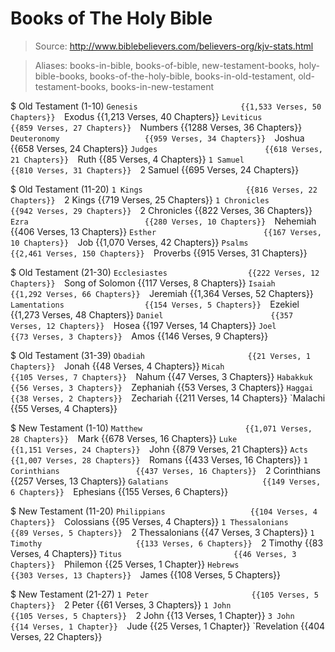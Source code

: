 # Books of The Holy Bible

> Source: http://www.biblebelievers.com/believers-org/kjv-stats.html

> Aliases: books-in-bible, books-of-bible, new-testament-books, holy-bible-books, books-of-the-holy-bible, books-in-old-testament, old-testament-books, books-in-new-testament

$ Old Testament (1-10)
    `Genesis                       {{1,533 Verses, 50 Chapters}} 
    `Exodus                        {{1,213 Verses, 40 Chapters}} 
    `Leviticus                     {{859 Verses, 27 Chapters}} 
    `Numbers                       {{1288 Verses, 36 Chapters}} 
    `Deuteronomy                   {{959 Verses, 34 Chapters}} 
    `Joshua                        {{658 Verses, 24 Chapters}} 
    `Judges                        {{618 Verses, 21 Chapters}} 
    `Ruth                          {{85 Verses, 4 Chapters}} 
    `1 Samuel                      {{810 Verses, 31 Chapters}} 
    `2 Samuel                      {{695 Verses, 24 Chapters}} 

$ Old Testament (11-20)
    `1 Kings                       {{816 Verses, 22 Chapters}} 
    `2 Kings                       {{719 Verses, 25 Chapters}} 
    `1 Chronicles                  {{942 Verses, 29 Chapters}} 
    `2 Chronicles                  {{822 Verses, 36 Chapters}} 
    `Ezra                          {{280 Verses, 10 Chapters}} 
    `Nehemiah                      {{406 Verses, 13 Chapters}} 
    `Esther                        {{167 Verses, 10 Chapters}} 
    `Job                           {{1,070 Verses, 42 Chapters}} 
    `Psalms                        {{2,461 Verses, 150 Chapters}} 
    `Proverbs                      {{915 Verses, 31 Chapters}} 

$ Old Testament (21-30)
    `Ecclesiastes                  {{222 Verses, 12 Chapters}} 
    `Song of Solomon               {{117 Verses, 8 Chapters}} 
    `Isaiah                        {{1,292 Verses, 66 Chapters}} 
    `Jeremiah                      {{1,364 Verses, 52 Chapters}} 
    `Lamentations                  {{154 Verses, 5 Chapters}} 
    `Ezekiel                       {{1,273 Verses, 48 Chapters}} 
    `Daniel                        {{357 Verses, 12 Chapters}} 
    `Hosea                         {{197 Verses, 14 Chapters}} 
    `Joel                          {{73 Verses, 3 Chapters}} 
    `Amos                          {{146 Verses, 9 Chapters}} 

$ Old Testament (31-39)
    `Obadiah                       {{21 Verses, 1 Chapters}} 
    `Jonah                         {{48 Verses, 4 Chapters}} 
    `Micah                         {{105 Verses, 7 Chapters}} 
    `Nahum                         {{47 Verses, 3 Chapters}} 
    `Habakkuk                      {{56 Verses, 3 Chapters}} 
    `Zephaniah                     {{53 Verses, 3 Chapters}} 
    `Haggai                        {{38 Verses, 2 Chapters}} 
    `Zechariah                     {{211 Verses, 14 Chapters}} 
    `Malachi                       {{55 Verses, 4 Chapters}} 

$ New Testament (1-10)
    `Matthew                       {{1,071 Verses, 28 Chapters}} 
    `Mark                          {{678 Verses, 16 Chapters}} 
    `Luke                          {{1,151 Verses, 24 Chapters}} 
    `John                          {{879 Verses, 21 Chapters}} 
    `Acts                          {{1,007 Verses, 28 Chapters}} 
    `Romans                        {{433 Verses, 16 Chapters}} 
    `1 Corinthians                 {{437 Verses, 16 Chapters}} 
    `2 Corinthians                 {{257 Verses, 13  Chapters}} 
    `Galatians                     {{149 Verses, 6 Chapters}} 
    `Ephesians                     {{155 Verses, 6 Chapters}} 

$ New Testament (11-20)
    `Philippians                   {{104 Verses, 4 Chapters}} 
    `Colossians                    {{95 Verses, 4 Chapters}} 
    `1 Thessalonians               {{89 Verses, 5 Chapters}} 
    `2 Thessalonians               {{47 Verses, 3 Chapters}} 
    `1 Timothy                     {{133 Verses, 6 Chapters}} 
    `2 Timothy                     {{83 Verses, 4 Chapters}} 
    `Titus                         {{46 Verses, 3 Chapters}} 
    `Philemon                      {{25 Verses, 1 Chapter}} 
    `Hebrews                       {{303 Verses, 13 Chapters}} 
    `James                         {{108 Verses, 5 Chapters}} 

$ New Testament (21-27)
    `1 Peter                       {{105 Verses, 5 Chapters}} 
    `2 Peter                       {{61 Verses, 3 Chapters}} 
    `1 John                        {{105 Verses, 5 Chapters}} 
    `2 John                        {{13 Verses, 1 Chapter}} 
    `3 John                        {{14 Verses, 1 Chapter}} 
    `Jude                          {{25 Verses, 1 Chapter}} 
    `Revelation                    {{404 Verses, 22 Chapters}} 

